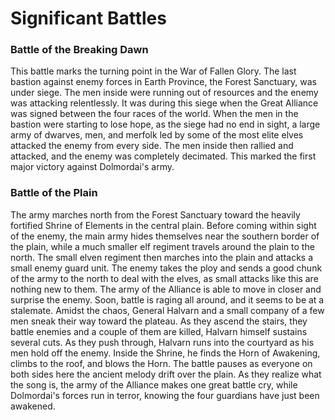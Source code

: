 # Significant Battles

### Battle of the Breaking Dawn
This battle marks the turning point in the War of Fallen Glory. The last bastion against enemy forces in Earth Province, the Forest Sanctuary, was under siege. The men inside were running out of resources and the enemy was attacking relentlessly. It was during this siege when the Great Alliance was signed between the four races of the world. When the men in the bastion were starting to lose hope, as the siege had no end in sight, a large army of dwarves, men, and merfolk led by some of the most elite elves attacked the enemy from every side. The men inside then rallied and attacked, and the enemy was completely decimated. This marked the first major victory against Dolmordai's army.

### Battle of the Plain
The army marches north from the Forest Sanctuary toward the heavily fortified Shrine of Elements in the central plain. Before coming  within sight of the enemy, the main army hides themselves near the southern border of the plain, while a much smaller elf regiment travels around the plain to the north. The small elven regiment then marches into the plain and attacks a small enemy guard unit. The enemy takes the ploy and sends a good chunk of the army to the north to deal with the elves, as small attacks like this are nothing new to them. The army of the Alliance is able to move in closer and surprise the enemy. Soon, battle is raging all around, and it seems to be at a stalemate. Amidst the chaos, General Halvarn and a small company of a few men sneak their way toward the plateau. As they ascend the stairs, they battle enemies and a couple of them are killed, Halvarn himself sustains several cuts. As they push through, Halvarn runs into the courtyard as his men hold off the enemy. Inside the Shrine, he finds the Horn of Awakening, climbs to the roof, and blows the Horn. The battle pauses as everyone on both sides here the ancient melody drift over the plain. As they realize what the song is, the army of the Alliance makes one great battle cry, while Dolmordai's forces run in terror, knowing the four guardians have just been awakened.